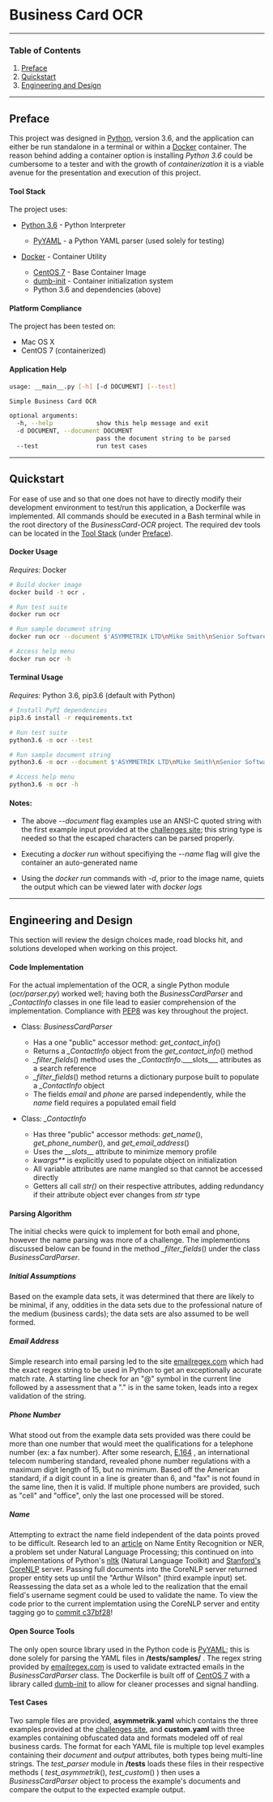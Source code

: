 # Business Card OCR

___

### Table of Contents

1. [Preface](#preface) 
2. [Quickstart](#quickstart)
3. [Engineering and Design](#design)

___
## Preface <a name="preface"></a>

This project was designed in [Python](https://www.python.org/), version 3.6, and the application
can either be run standalone in a terminal or within a [Docker](https://www.docker.com/)  container. The reason
behind adding a container option is installing _Python 3.6_ could be cumbersome to a tester and with the growth 
of _containerization_ it is a viable avenue for the presentation and execution of this project.

#### Tool Stack <a name="tool-stack"></a>

The project uses:

- [Python 3.6](https://www.python.org/downloads/release/python-363/) - Python Interpreter
    - [PyYAML](https://pypi.python.org/pypi/PyYAML) - a Python YAML parser (used solely for testing) 

- [Docker](https://www.docker.com/) - Container Utility
    - [CentOS 7](https://hub.docker.com/_/centos/) - Base Container Image
    - [dumb-init](https://github.com/Yelp/dumb-init) - Container initialization system
    - Python 3.6 and dependencies (above)

#### Platform Compliance
The project has been tested on:

- Mac OS X
- CentOS 7 (containerized)

#### Application Help

```bash
usage: __main__.py [-h] [-d DOCUMENT] [--test]

Simple Business Card OCR

optional arguments:
  -h, --help            show this help message and exit
  -d DOCUMENT, --document DOCUMENT
                        pass the document string to be parsed
  --test                run test cases
```

___

## Quickstart <a name="quickstart"></a>

For ease of use and so that one does not have to directly modify their development environment to test/run this
application, a Dockerfile was implemented. All commands should be executed in a Bash terminal while in the root
directory of the _BusinessCard-OCR_ project. The required dev tools can be located in the [Tool Stack](#tool-stack) 
(under [Preface](#preface)).

#### Docker Usage

_Requires:_ Docker

```bash
# Build docker image
docker build -t ocr .

# Run test suite
docker run ocr

# Run sample document string
docker run ocr --document $'ASYMMETRIK LTD\nMike Smith\nSenior Software Engineer\n(410)555-1234\nmsmith@asymmetrik.com'

# Access help menu
docker run ocr -h
```

#### Terminal Usage

_Requires:_ Python 3.6, pip3.6 (default with Python)

```bash
# Install PyPI dependencies
pip3.6 install -r requirements.txt

# Run test suite
python3.6 -m ocr --test

# Run sample document string
python3.6 -m ocr --document $'ASYMMETRIK LTD\nMike Smith\nSenior Software Engineer\n(410)555-1234\nmsmith@asymmetrik.com'

# Access help menu
python3.6 -m ocr -h
```

#### Notes:

- The above _--document_ flag examples use an ANSI-C quoted string with the first example input provided at the 
[challenges site](https://www.asymmetrik.com/programming-challenges/); this string type is needed
so that the escaped characters can be parsed properly. 

- Executing a _docker run_ without specifiying the _--name_ flag will give the container an auto-generated name

- Using the _docker run_ commands with _-d_, prior to the image name, quiets the output which can be viewed
  later with _docker logs_

___

## Engineering and Design <a name="design"></a>

This section will review the design choices made, road blocks hit, and solutions developed when working on this project.

#### Code Implementation

For the actual implementation of the OCR, a single Python module (_ocr/parser.py_) worked well; having 
both the _BusinessCardParser_ and _\_ContactInfo_ classes in one file lead to easier comprehension of the implementation. 
Compliance with [PEP8](https://www.python.org/dev/peps/pep-0008/) was key throughout the project. 

- Class: _BusinessCardParser_
    - Has a one "public" accessor method: _get_contact_info_()
    - Returns a _\_ContactInfo_ object from the _get_contact_info_() method
    - _\_filter_fields_() method uses the _\_ContactInfo_._\_\_slots__\_ attributes as a search reference
    - _\_filter_fields_() method returns a dictionary purpose built to populate a _\_ContactInfo_ object
    - The fields _email_ and _phone_ are parsed independently, while the _name_ field requires a populated email field
    
- Class: _\_ContactInfo_
    - Has three "public" accessor methods: _get_name_(), _get_phone_number_(), and _get_email_address_() 
    - Uses the _\_\_slots___ attribute to minimize memory profile
    - _kwargs**_ is explicitly used to populate object on initialization
    - All variable attributes are name mangled so that cannot be accessed directly
    - Getters all call _str()_ on their respective attributes, adding redundancy if their attribute object 
    ever changes from _str_ type
 
#### Parsing Algorithm

The initial checks were quick to implement for both email and phone, however the name parsing was more of a challenge.
The implementions discussed below can be found in the method _\_filter_fields_() under the class 
_BusinessCardParser_.

##### Initial Assumptions

Based on the example data sets, it was determined that there are likely to be minimal, if any, oddities in the data sets
due to the professional nature of the medium (business cards); the data sets are also assumed to be well formed. 

##### Email Address

Simple research into email parsing led to the site [emailregex.com](http://emailregex.com/) which had the exact regex 
string to be used in Python to get an exceptionally accurate match rate. A starting line check for an "@" symbol in the 
current line followed by a assessment that a "." is in the same token, leads into a regex validation of the string.

##### Phone Number

What stood out from the example data sets provided was there could be more than one number that would meet the 
qualifications for a telephone number (ex: a fax number). After some research, [E.164](https://en.wikipedia.org/wiki/E.164) 
, an international telecom numbering standard, revealed phone number regulations with a maximum digit length of 15, 
but no minimum. Based off the American standard, if a digit count in a line is greater than 6, and "fax" is not found 
in the same line, then it is valid. If multiple phone numbers are provided, such as "cell" and "office", 
only the last one processed will be stored. 

##### Name 

Attempting to extract the name field independent of the data points proved to be difficult. Research led to an 
[article](https://thetokenizer.com/2013/08/25/how-to-easily-recognize-peoples-names-in-a-text/) on Name Entity 
Recognition or NER, a problem set under Natural Language Processing; this continued on into 
implementations of Python's [nltk](http://www.nltk.org/) (Natural Language Toolkit) and 
[Stanford's CoreNLP](https://stanfordnlp.github.io/CoreNLP/) server. Passing full documents into the CoreNLP server returned
proper entity sets up until the "Arthur Wilson" (third example input) set. Reassessing the data set 
as a whole led to the realization that the email field's username segment could be used to validate the name. 
To view the code prior to the current implemtation using the CoreNLP server and entity tagging go to 
[commit c37bf28](https://github.com/TheShankapotomus/BusinessCard-OCR/commit/c37bf28bffbe6cb8b2eebbf3033a3740b991e12f)!

#### Open Source Tools

The only open source library used in the Python code is [PyYAML](https://pypi.python.org/pypi/PyYAML); this is done 
solely for parsing the YAML files in __/tests/samples/__ . The regex string provided by [emailregex.com](http://emailregex.com/) 
is used to validate extracted emails in the _BusinessCardParser_ class. The Dockerfile is built off of 
[CentOS 7](https://hub.docker.com/_/centos/) with a library called [dumb-init](https://github.com/Yelp/dumb-init) to
allow for cleaner processes and signal handling. 

#### Test Cases

Two sample files are provided, __asymmetrik.yaml__ which contains the three examples provided at the 
[challenges site](https://www.asymmetrik.com/programming-challenges/), and __custom.yaml__ with three examples containing 
obfuscated data and formats modeled off of real business cards. The format for each YAML file is multiple top level 
examples containing their _document_ and _output_ attributes, both types being multi-line strings. The _test_parser_ 
module in __/tests__ loads these files in their respective methods ( _test_asymmetrik_(), _test_custom_() ) then uses a 
_BusinessCardParser_ object to process the example's documents and compare the output to the expected example output. 